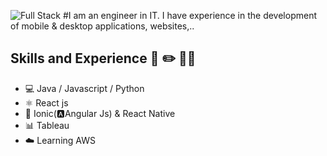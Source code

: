 ![Full Stack](https://github.com/jonathanramirezislas/jonathanramirezislas/blob/main/coding.gif)
#I am an engineer in IT. I have experience in the development of mobile & desktop applications, websites,..
## Skills and Experience  🦄 ✏️ 👨‍💻
- 💻 Java / Javascript / Python
- ⚛ React js
- 📱 Ionic(🅰️Angular Js) & React Native
- 📊 Tableau
- ☁️ Learning AWS


